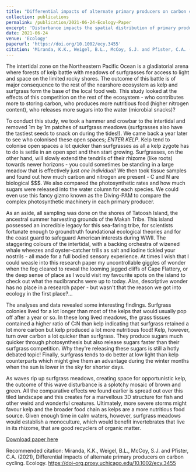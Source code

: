 ```yaml
---
title: "Differential impacts of alternate primary producers on carbon cycling"
collection: publications
permalink: /publication/2021-06-24-Ecology-Paper
excerpt: 'Disturbance impacts the spatial distribution of primary producers, which can have cascading effects on ecosystem function. The lower-intertidal zone on the rocky shores of the Pacific Northwest is one such place where wave energy creates a mosaic-like distribution between two assemblages: surfgrass (Phyllospadix scouleri) meadows and macroalgal forests dominated by kelp. We simulated wave disturbance by experimentally removing patches of surfgrass monocultures, resulting in a macroalgal assemblage with increased diversity, biomass, and net primary productivity in the following year. Although surfgrass had a higher C:N compared to macroalgal assemblages, macroalgal assemblages achieved a higher biomass, fixed carbon at a faster rate, and released more dissolved organic carbon (DOC) during photosynthesis. Thus, despite similar standing amounts of carbon, macroalgal assemblages have increased carbon turnover—from fixation to DOC release. Comparative photophysiology indicated that surfgrasses have a competitive advantage over other macrophytes at low light levels, allowing them to persist when disturbance is reduced. Unexpectedly, disturbance in this system increased the potential for carbon sequestration when surfgrass monocultures were replaced by diverse macroalgae.'
date: 2021-06-24
venue: 'Ecology'
paperurl: 'https://doi.org/10.1002/ecy.3455'
citation: 'Miranda, K.K., Weigel, B.L., McCoy, S.J. and Pfister, C.A. (2021), Differential impacts of alternate primary producers on carbon cycling. Ecology. https://doi-org.proxy.uchicago.edu/10.1002/ecy.3455'
---
```

The intertidal zone on the Northeastern Pacific Ocean is a gladiatorial arena where forests of kelp battle with meadows of surfgrasses for access to light and space on the limited rocky shores. The outcome of this battle is of major consequence to the rest of the nearshore ecosystem as kelp and surfgrass form the base of the local food web. This study looked at the effects of this competition on the rest of the ecosystem - who contributes more to storing carbon, who produces more nutritious food (higher nitrogen content), who releases more sugars into the water (microbial snacks)? 

To conduct this study, we took a hammer and crowbar to the intertidal and removed 1m by 1m patches of surfgrass meadows (surfgrasses also have the tastiest seeds to snack on during the tides!). We came back a year later to see who colonised these open spaces; <i>ENTER KELP</i>. Kelp tend to colonise open spaces a lot quicker than surfgrasses as all a kelp zygote has to do is settle in an open spot and then start growing. Surfgrasses, on the other hand, will slowly extend the tendrils of their rhizome (like roots) towards newer horizons - you could sometimes be standing in a large meadow that is effectively just <i>one individual</i>! We then took tissue samples and found out how much carbon and nitrogen are present - C and N are biological $$$. We also compared the photosynthetic rates and how much sugars were released into the water column for each species. We could even use this fancy gizmo known as the Diving-PAM to compare the complex photosynthetic machinery in each primary producer. 

As an aside, all sampling was done on the shores of Tatoosh Island, the ancestral summer harvesting grounds of the Makah Tribe. This island possessed an incredible legacy for this sea-faring tribe, for scientists fortunate enough to groundtruth foundational ecological theories and for the coast guard to safeguard American interests during WWII. The staggering colours of the intertidal, with a backing orchestra of wizened whale wheezes and oyster-catcher trills as salt and iodine tickled your nostrils - all made for a full bodied sensory experience. At times I wish that I could weasle into this research paper my uncontrollable giggles of wonder when the fog cleared to reveal the looming jagged cliffs of Cape Flattery, or the deep sense of place as I would visit my favourite spots on the island to check out what the nudibranchs were up to today. Alas, descriptive wonder has no place in a research paper - but wasn't that the reason we got into ecology in the first place?...

The analyses and data revealed some interesting findings. Surfgrass colonies lived for a lot longer than most of the kelps that would usually pop off after a year or so. In these long lived meadows, the grass tissues contained a higher ratio of C:N than kelp indicating that surfgrass retained a lot more carbon but kelp produced a lot more nutritious food! Kelp, however, turn over carbon a lot quicker than surfgrass. They produce sugars much quicker through photosynthesis but also release sugars faster than their surfgrass competition. Why they're releasing these sugars is still a hotly debated topic! Finally, surfgrass tends to do better at low light than kelp counterparts which might give them an advantage during the winter months when the sun is lower in the sky for shorter days.

As waves rip up surfgrass meadows, creating space for opportunistic kelp, the outcome of this wave disturbance is a splotchy mosaic of brown and green. All the comparative effects we found earlier is spread out over this tiled landscape and this creates for a marvellous 3D structure for fish and other weird and wonderful creatures. Ultimately, more severe storms might favour kelp and the broader food chain as kelps are a more nutritious food source. Given enough time in calm waters, however, surfgrass meadows would establish a monoculture, which would benefit invertebrates that live in its rhizome, that are good recyclers of organic matter.

[Download paper here](http://kkmiranda.github.io/files/ecy.3455.pdf)

Recommended citation: Miranda, K.K., Weigel, B.L., McCoy, S.J. and Pfister, C.A. (2021), Differential impacts of alternate primary producers on carbon cycling. Ecology. https://doi-org.proxy.uchicago.edu/10.1002/ecy.3455
